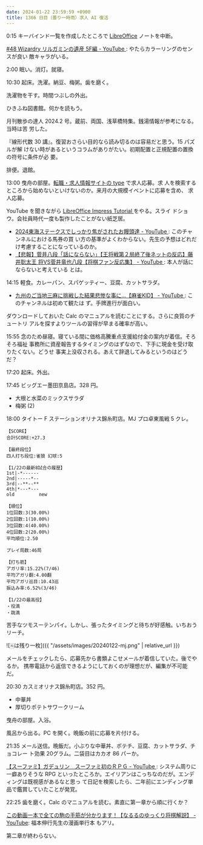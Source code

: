 ```yaml
---
date: 2024-01-22 23:59:59 +0900
title: 1366 日目（曇り一時雨）求人 AI 復活
---
```


0:15 キーバインド一覧を作成したところで [LibreOffice] ノートを中断。

[#48 Wizardry リルガミンの遺産 5F編 - YouTube
](https://www.youtube.com/watch?v=qXQzYLH0FfQ): やたらカラーリングのセンスが良い
敵キャラがいる。

2:00 眠い。消灯。就寝。

10:30 起床。洗濯。納豆、梅粥。歯を磨く。

洗濯物を干す。時間つぶしの外出。

ひきふね図書館。何かを読もう。

月刊散歩の達人 2024.2 号。蔵前、両国、浅草橋特集。銭湯情報が参考になる。当時は苦
労した。

『線形代数 30 講』。復習おさらい目的なら読み切るのは容易だと思う。15 パズルが解
けない時があるというコラムがありがたい。初期配置と正規配置の置換の符号に条件が必
要。

排便。退館。

13:00 曳舟の部屋。[転職・求人情報サイトの type](https://type.jp/) で求人応募。求
人を検索するところから始めないといけないのか。来月の大規模イベントに応募を含め、
求人応募。

YouTube を聞きながら [LibreOffice Impress Tutorial
](https://www.libreofficehelp.com/libreoffice-impress-tutorial/) をやる。スライ
ドショウ。会社員時代一度も製作したことがない紙芝居。

* [2024東海ステークスでしっかり焦がされたお饅頭達 - YouTube
  ](https://www.youtube.com/watch?v=tHtRyoYaqoA): このチャンネルにおける馬券の買
  い方の基準がよくわからない。先生の予想はどれだけ考慮することになっているのか。
* [【悲報】菅井八段「話にならない」【王将戦第２局終了後ネットの反応】藤井聡太王
  将VS菅井竜也八段【将棋ファン反応集】 - YouTube
  ](https://www.youtube.com/watch?v=9mKU_RwoawY): 本人が話にならないと考えている
  とは。

14:15 軽食。カレーパン、スパゲッティー、豆腐、カットサラダ。

* [九州のご当地三麻に挑戦した結果悲惨な事に…【麻雀KID】 - YouTube
  ](https://www.youtube.com/watch?v=M4sb0CizFk4): このチャンネルは初めて観たは
  ず。手牌進行が面白い。

ダウンロードしておいた Calc のマニュアルを読むことにする。さらに良質のチュートリ
アルを探すよりツールの習得が早まる確率が高い。

15:55 念のため昼寝。寝ている間に価格高騰重点支援給付金の案内が着信。そろそろ福祉
事務所に資産報告するタイミングのはずなので、下手に現金を受け取りたくない。どうせ
事実上没収される。あえて辞退してみるというのはどうだ？

17:20 起床。外出。

17:45 ビッグエー墨田京島店。328 円。

* 大根と水菜のミックスサラダ
* 梅粥 (2)

18:00 タイトー F ステーションオリナス錦糸町店。MJ プロ卓東風戦 5 クレ。

```text
【SCORE】
合計SCORE:+27.3

【最終段位】
四人打ち段位:雀狼 幻球:5

【1/22の最新8試合の履歴】
1st|-*------
2nd|-----*--
3rd|--**--**
4th|*---*---
old         new

【順位】
1位回数:3(30.00%)
2位回数:1(10.00%)
3位回数:4(40.00%)
4位回数:2(20.00%)
平均順位:2.50

プレイ局数:46局

【打ち筋】
アガリ率:15.22%(7/46)
平均アガリ翻:4.00翻
平均アガリ巡目:10.43巡
振込み率:6.52%(3/46)

【1/22の最高役】
・役満
・跳満
```

苦手なツモスーテンパイ。しかし、張ったタイミングと待ちが好感触。いちおうリーチ。

![🀂は残り一枚]({{ "/assets/images/20240122-mj.png" | relative_url }})

メールをチェックしたら、応募先から書類よこせメールが着信していた。後でやるか。
携帯電話から返信できるようにしておくのが理想だが、編集が不可能だ。

20:30 カスミオリナス錦糸町店。352 円。

* 中華丼
* 厚切りポテトサワークリーム

曳舟の部屋。入浴。

風呂から出る。PC を開く。晩飯の前に応募を片付ける。

21:35 メール送信。晩飯だ。小ぶりな中華丼、ポテチ、豆腐、カットサラダ、チョコレー
ト効果 20グラム。二袋目はカカオ 86 パーか。

[【スーファミ】ガデュリン　スーファミ初のＲＰＧ - YouTube
](https://www.youtube.com/watch?v=lQ870Gd-EeU): システム周りに一癖ありそうな RPG
といったところか。エイリアンはこっちなのだが。エンディングは既視感があるなと思っ
て日記を検索したら、二年前にエンディング単品で鑑賞していたことが発覚。

22:25 歯を磨く。Calc のマニュアルを読む。素直に第一章から順に行くか？

[この動画一本で全ての駒の手筋が分かります！【なるるのゆっくり将棋解説】 -
YouTube](https://www.youtube.com/watch?v=pWS07ZDAROs): 福本伸行先生の漫画単行本
もアリ。

第二章が終わらない。

[LibreOffice]: https://www.libreoffice.org/
